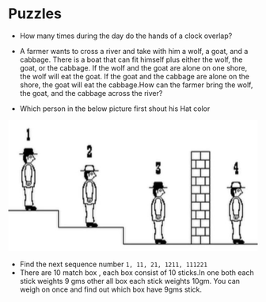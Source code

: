 # Puzzles

- How many times during the day do the hands of a clock overlap?

- A farmer wants to cross a river and take with him a wolf, a goat, and a cabbage. There is a boat that can fit himself plus either the wolf, the goat, or the cabbage. If the wolf and the goat are alone on one shore, the wolf will eat the goat. If the goat and the cabbage are alone on the shore, the goat will eat the cabbage.How can the farmer bring the wolf, the goat, and the cabbage across the river?

- Which person in the below picture first shout his Hat color

![image](/images/puzzle/hat.JPG)

- Find the next sequence number
```1, 11, 21, 1211, 111221```
- There are 10 match box , each box consist of 10 sticks.In one both each stick weights 9 gms other all box each stick weights 10gm. You can weigh on once and find out which box have 9gms stick.
